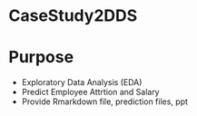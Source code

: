 # CaseStudy2DDS

# Purpose
 - Exploratory Data Analysis (EDA)
 - Predict Employee Attrtion and Salary
 - Provide Rmarkdown file, prediction files, ppt
